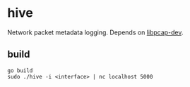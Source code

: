 # hive
Network packet metadata logging. Depends on [libpcap-dev](https://packages.debian.org/search?keywords=libpcap-dev).

## build
```
go build
sudo ./hive -i <interface> | nc localhost 5000
```
